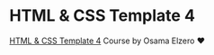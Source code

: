 # HTML & CSS Template 4

[HTML & CSS Template 4](https://youtube.com/playlist?list=PLDoPjvoNmBAyGaRGzPVZCkYx5L7Mo9Tbh) Course by Osama Elzero ❤
